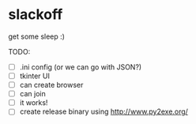 # slackoff
get some sleep :)


TODO:
- [ ] .ini config (or we can go with JSON?)
- [ ] tkinter UI 
- [ ] can create browser
- [ ] can join
- [ ] it works!
- [ ] create release binary using http://www.py2exe.org/
